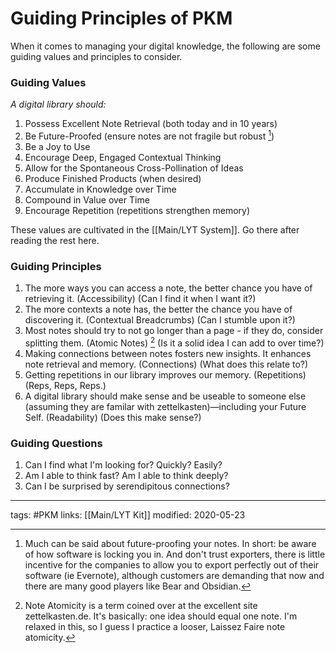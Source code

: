 # Guiding Principles of PKM
When it comes to managing your digital knowledge, the following are some guiding values and principles to consider.

### Guiding Values
*A digital library should:*
1. Possess Excellent Note Retrieval (both today and in 10 years)
2. Be Future-Proofed (ensure notes are not fragile but robust [^1])
3. Be a Joy to Use
5. Encourage Deep, Engaged Contextual Thinking
6. Allow for the Spontaneous Cross-Pollination of Ideas
7. Produce Finished Products (when desired)
8. Accumulate in Knowledge over Time
9. Compound in Value over Time
10. Encourage Repetition (repetitions strengthen memory)

These values are cultivated in the [[Main/LYT System]]. Go there after reading the rest here.

### Guiding Principles
1. The more ways you can access a note, the better chance you have of retrieving it. (Accessibility) (Can I find it when I want it?)
2. The more contexts a note has, the better the chance you have of discovering it. (Contextual Breadcrumbs) (Can I stumble upon it?)
3. Most notes should try to not go longer than a page - if they do, consider splitting them. (Atomic Notes) [^2] (Is it a solid idea I can add to over time?)
4. Making connections between notes fosters new insights. It enhances note retrieval and memory. (Connections) (What does this relate to?)
5. Getting repetitions in our library improves our memory. (Repetitions) (Reps, Reps, Reps.)
6. A digital library should make sense and be useable to someone else (assuming they are familar with zettelkasten)—including your Future Self. (Readability) (Does this make sense?)

### Guiding Questions
1. Can I find what I'm looking for? Quickly? Easily?
2. Am I able to think fast? Am I able to think deeply?
3. Can I be surprised by serendipitous connections?

---
tags: #PKM 
links: [[Main/LYT Kit]]
modified: 2020-05-23


[^1]: Much can be said about future-proofing your notes. In short: be aware of how software is locking you in. And don't trust exporters, there is little incentive for the companies to allow you to export perfectly out of their software (ie Evernote), although customers are demanding that now and there are many good players like Bear and Obsidian.
[^2]: Note Atomicity is a term coined over at the excellent site zettelkasten.de. It's basically: one idea should equal one note. I'm relaxed in this, so I guess I practice a looser, Laissez Faire note atomicity.